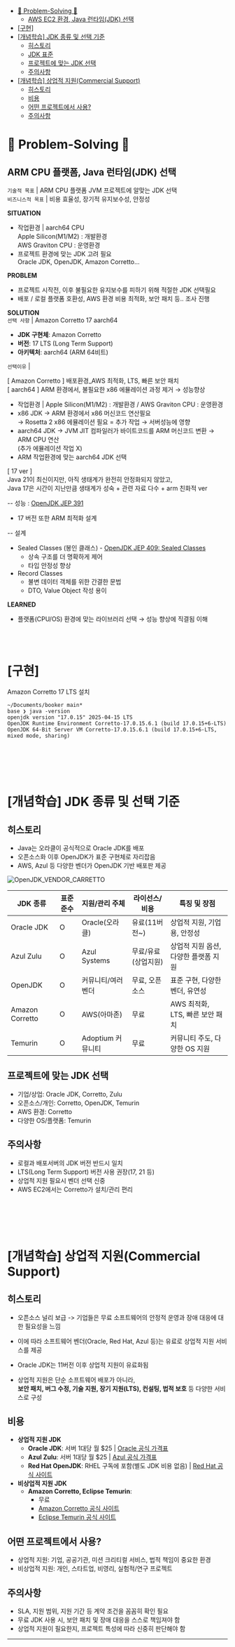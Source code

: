 - [🎯 Problem-Solving 🎯](#🎯-problem-solving-🎯)
  - [AWS EC2 환경, Java 런타임(JDK) 선택](#AWS-EC2-환경-Java-런타임JDK-선택)
- [[구현]](#구현)
- [[개념학습] JDK 종류 및 선택 기준](#개념학습-jdk-종류-및-선택-기준)
  - [히스토리](#히스토리)
  - [JDK 표준](#JDK-표준)
  - [프로젝트에 맞는 JDK 선택](#프로젝트에-맞는-JDK-선택)
  - [주의사항](#주의사항)
- [[개념학습] 상업적 지원(Commercial Support)](#개념학습-상업적-지원commercial-support)
  - [히스토리](#히스토리-1)
  - [비용](#비용)
  - [어떤 프로젝트에서 사용?](#어떤-프로젝트에서-사용-1)
  - [주의사항](#주의사항-1)

# **🎯 Problem-Solving 🎯**

## ARM CPU 플랫폼, Java 런타임(JDK) 선택
`기술적 목표` | ARM CPU 플랫폼 JVM 프로젝트에 알맞는 JDK 선택  
`비즈니스적 목표` | 비용 효율성, 장기적 유지보수성, 안정성

**SITUATION**  
- 작업환경 | aarch64 CPU  
Apple Silicon(M1/M2) : 개발환경  
AWS Graviton CPU : 운영환경  
- 프로젝트 환경에 맞는 JDK 고려 필요   
Oracle JDK, OpenJDK, Amazon Corretto...


**PROBLEM**  
- 프로젝트 시작전, 이후 불필요한 유지보수를 피하기 위해 적절한 JDK 선택필요
- 배포 / 로컬 플랫폼 호환성, AWS 환경 비용 최적화, 보안 패치 등.. 조사 진행

**SOLUTION**  
`선택 사항` | Amazon Corretto 17 aarch64
- **JDK 구현체**: Amazon Corretto
- **버전**: 17 LTS (Long Term Support)
- **아키텍처**: aarch64 (ARM 64비트) 

`선택이유` | 

[ Amazon Corretto ] 배포환경_AWS 최적화, LTS, 빠른 보안 패치  
[ aarch64 ] ARM 환경에서, 불필요한 x86 에뮬레이션 과정 제거 → 성능향상
- 작업환경 | Apple Silicon(M1/M2) : 개발환경 / AWS Graviton CPU : 운영환경  
- x86 JDK → ARM 환경에서 x86 머신코드 연산필요   
→ Rosetta 2 x86 에뮬레이션 필요 = 추가 작업 → 서버성능에 영향
- aarch64 JDK → JVM JIT 컴파일러가 바이트코드를 ARM 머신코드 변환 → ARM CPU 연산  
(추가 에뮬레이션 작업 X)
- ARM 작업환경에 맞는 aarch64 JDK 선택  

[ 17 ver ]  
Java 21이 최신이지만, 아직 생태계가 완전히 안정화되지 않았고,   
Java 17은 시간이 지난만큼 생태계가 성숙 + 관련 자료 다수 + arm 친화적 ver

-- 성능 : [OpenJDK JEP 391](https://openjdk.org/jeps/415)
- 17 버전 또한 ARM 최적화 설계

-- 설계 
- Sealed Classes (봉인 클래스) - [OpenJDK JEP 409: Sealed Classes](https://openjdk.org/jeps/409)
  - 상속 구조를 더 명확하게 제어
  - 타입 안정성 향상
- Record Classes
  - 불변 데이터 객체를 위한 간결한 문법
  - DTO, Value Object 작성 용이



**LEARNED**  
- 플랫폼(CPU/OS) 환경에 맞는 라이브러리 선택 → 성능 향상에 직결됨 이해

<br><br>

# **[구현]**
Amazon Corretto 17 LTS 설치  
```
~/Documents/booker main*
base ❯ java -version                                             
openjdk version "17.0.15" 2025-04-15 LTS
OpenJDK Runtime Environment Corretto-17.0.15.6.1 (build 17.0.15+6-LTS)
OpenJDK 64-Bit Server VM Corretto-17.0.15.6.1 (build 17.0.15+6-LTS, mixed mode, sharing)
```


<br><br><br><br>

# **[개념학습] JDK 종류 및 선택 기준**
## 히스토리
- Java는 오라클이 공식적으로 Oracle JDK를 배포  
- 오픈소스화 이후 OpenJDK가 표준 구현체로 자리잡음  
- AWS, Azul 등 다양한 벤더가 OpenJDK 기반 배포판 제공

![OpenJDK_VENDOR_CARRETTO](diagram/OpenJDK_VENDOR_CARRETTO.png)


| JDK 종류 | 표준 준수 | 지원/관리 주체 | 라이선스/비용 | 특징 및 장점 |
|--------------------|-----------|---------------------|-------------------|-------------------------------------|
| Oracle JDK | O | Oracle(오라클) | 유료(11버전~) | 상업적 지원, 기업용, 안정성 |
| Azul Zulu | O | Azul Systems | 무료/유료(상업지원)| 상업적 지원 옵션, 다양한 플랫폼 지원 |
| OpenJDK | O | 커뮤니티/여러 벤더 | 무료, 오픈소스 | 표준 구현, 다양한 벤더, 유연성 |
| Amazon Corretto| O | AWS(아마존) | 무료 | AWS 최적화, LTS, 빠른 보안 패치 |
| Temurin | O | Adoptium 커뮤니티 | 무료 | 커뮤니티 주도, 다양한 OS 지원 |


## 프로젝트에 맞는 JDK 선택
  - 기업/상업: Oracle JDK, Corretto, Zulu  
  - 오픈소스/개인: Corretto, OpenJDK, Temurin  
  - AWS 환경: Corretto  
  - 다양한 OS/플랫폼: Temurin

## 주의사항
- 로컬과 배포서버의 JDK 버전 반드시 일치  
- LTS(Long Term Support) 버전 사용 권장(17, 21 등)  
- 상업적 지원 필요시 벤더 선택 신중  
- AWS EC2에서는 Corretto가 설치/관리 편리

<br><br><br><br>

# **[개념학습] 상업적 지원(Commercial Support)**

## 히스토리
- 오픈소스 널리 보급 -> 기업들은 무료 소프트웨어의 안정적 운영과 장애 대응에 대한 필요성을 느낌
- 이에 따라 소프트웨어 벤더(Oracle, Red Hat, Azul 등)는 유료로 상업적 지원 서비스를 제공
- Oracle JDK는 11버전 이후 상업적 지원이 유료화됨

- 상업적 지원은 단순 소프트웨어 배포가 아니라,  
  **보안 패치, 버그 수정, 기술 지원, 장기 지원(LTS), 컨설팅, 법적 보호** 등 다양한 서비스로 구성

## 비용
- **상업적 지원 JDK**
  - **Oracle JDK**: 서버 1대당 월 $25 | [Oracle 공식 가격표](https://www.oracle.com/java/technologies/downloads/java-se-subscription-pricelist.html)
  - **Azul Zulu**: 서버 1대당 월 $25 | [Azul 공식 가격표](https://www.azul.com/products/pricing/)
  - **Red Hat OpenJDK**: RHEL 구독에 포함(별도 JDK 비용 없음) | [Red Hat 공식 사이트](https://access.redhat.com/products/openjdk)
- **비상업적 지원 JDK**
  - **Amazon Corretto, Eclipse Temurin**:  
    - 무료  
    - [Amazon Corretto 공식 사이트](https://aws.amazon.com/corretto/)  
    - [Eclipse Temurin 공식 사이트](https://adoptium.net/)

## 어떤 프로젝트에서 사용?
  - 상업적 지원: 기업, 공공기관, 미션 크리티컬 서비스, 법적 책임이 중요한 환경
  - 비상업적 지원: 개인, 스타트업, 비영리, 실험적/연구 프로젝트

## 주의사항
- SLA, 지원 범위, 지원 기간 등 계약 조건을 꼼꼼히 확인 필요
- 무료 JDK 사용 시, 보안 패치 및 장애 대응을 스스로 책임져야 함
- 상업적 지원이 필요한지, 프로젝트 특성에 따라 신중히 판단해야 함

---
